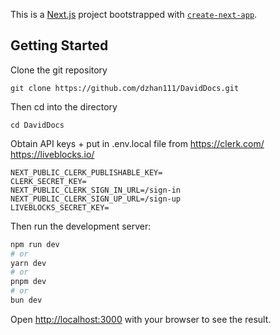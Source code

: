 This is a [Next.js](https://nextjs.org/) project bootstrapped with [`create-next-app`](https://github.com/vercel/next.js/tree/canary/packages/create-next-app).

## Getting Started

Clone the git repository

```
git clone https://github.com/dzhan111/DavidDocs.git
```

Then cd into the directory
```
cd DavidDocs
```


Obtain API keys + put in .env.local file
from 
https://clerk.com/
https://liveblocks.io/


```
NEXT_PUBLIC_CLERK_PUBLISHABLE_KEY=
CLERK_SECRET_KEY=
NEXT_PUBLIC_CLERK_SIGN_IN_URL=/sign-in
NEXT_PUBLIC_CLERK_SIGN_UP_URL=/sign-up
LIVEBLOCKS_SECRET_KEY=
```

Then run the development server:

```bash
npm run dev
# or
yarn dev
# or
pnpm dev
# or
bun dev
```



Open [http://localhost:3000](http://localhost:3000) with your browser to see the result.
